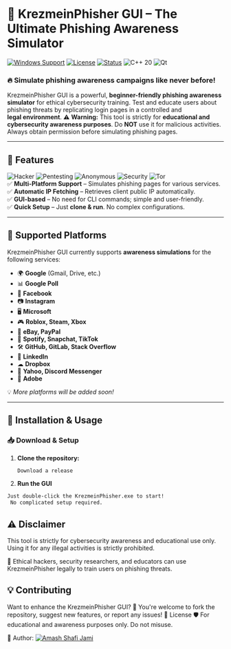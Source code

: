 # 🎣 KrezmeinPhisher GUI – The Ultimate Phishing Awareness Simulator

[![Windows Support](https://img.shields.io/badge/Platform-Windows-blue)](https://github.com/AmashOnBlitz/KrezmeinPhisher-GUI)
[![License](https://img.shields.io/badge/License-Educational-green)](#)
[![Status](https://img.shields.io/badge/Status-Active-brightgreen)](#)
![C++ 20](https://img.shields.io/badge/C%2B%2B-20-orange?style=for-the-badge&logo=c%2B%2B)
![Qt](https://img.shields.io/badge/Qt-6-green?style=for-the-badge&logo=qt)

### 🔥 **Simulate phishing awareness campaigns like never before!**
KrezmeinPhisher GUI is a powerful, **beginner-friendly phishing awareness simulator** for ethical cybersecurity training. Test and educate users about phishing threats by replicating login pages in a controlled and **legal environment**.
⚠ **Warning:** This tool is strictly for **educational and cybersecurity awareness purposes**. Do **NOT** use it for malicious activities. Always obtain permission before simulating phishing pages.

---

## 🚀 **Features**
![Hacker](https://img.shields.io/badge/Hacker-Ethical_Hacking-green?style=for-the-badge&logo=hackthebox)
![Pentesting](https://img.shields.io/badge/Penetration_Testing-Kali_Linux-blue?style=for-the-badge&logo=kalilinux)
![Anonymous](https://img.shields.io/badge/Anonymous-We_Anonymous-red?style=for-the-badge&logo=anon)
![Security](https://img.shields.io/badge/Security-Network-orange?style=for-the-badge&logo=wireshark)
![Tor](https://img.shields.io/badge/Tor-Dark_Web-purple?style=for-the-badge&logo=torproject)
<br>
✅ **Multi-Platform Support** – Simulates phishing pages for various services.  
✅ **Automatic IP Fetching** – Retrieves client public IP automatically.  
✅ **GUI-based** – No need for CLI commands; simple and user-friendly.  
✅ **Quick Setup** – Just **clone & run**. No complex configurations.  

---

## 📌 **Supported Platforms**
KrezmeinPhisher GUI currently supports **awareness simulations** for the following services:

- 🌍 **Google** (Gmail, Drive, etc.)
- 📊 **Google Poll**
- 📘 **Facebook**
- 📷 **Instagram**
- 🖥 **Microsoft**
- 🎮 **Roblox, Steam, Xbox**
- 🛒 **eBay, PayPal**
- 🎵 **Spotify, Snapchat, TikTok**
- 🛠 **GitHub, GitLab, Stack Overflow**
- 💼 **LinkedIn**
- ☁ **Dropbox**
- 📧 **Yahoo, Discord Messenger**
- 📄 **Adobe**

💡 *More platforms will be added soon!*

---

## 🔧 **Installation & Usage**
### 📥 **Download & Setup**
1. **Clone the repository:**
   ```bash
   Download a release
2. **Run the GUI**
  ```bash
  Just double-click the KrezmeinPhisher.exe to start!
   No complicated setup required.
```
## **⚠ Disclaimer**
This tool is strictly for cybersecurity awareness and educational use only.
Using it for any illegal activities is strictly prohibited.

🚀 Ethical hackers, security researchers, and educators can use KrezmeinPhisher legally to train users on phishing threats.

## **💡 Contributing**
Want to enhance the KrezmeinPhisher GUI?
📌 You're welcome to fork the repository, suggest new features, or report any issues! 
📜 License
🛡 For educational and awareness purposes only. Do not misuse.

📌 Author: [![Amash Shafi Jami](https://img.shields.io/badge/GitHub-Profile-blue?style=for-the-badge&logo=github)](https://github.com/AmashOnBlitz)
